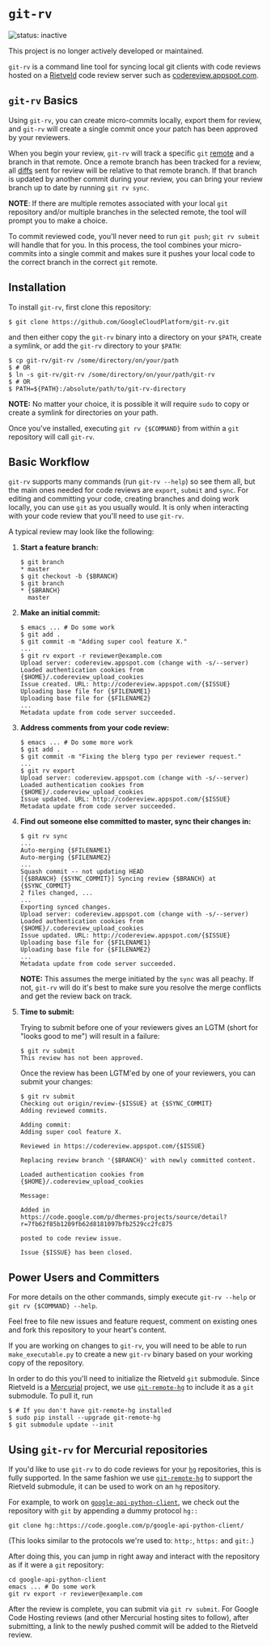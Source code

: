 `git-rv`
========

![status: inactive](https://img.shields.io/badge/status-inactive-red.svg)

This project is no longer actively developed or maintained.  


`git-rv` is a command line tool for syncing local git clients with code
reviews hosted on a [Rietveld][rietveld] code review server such as
[codereview.appspot.com][codereview].

## `git-rv` Basics

Using `git-rv`, you can create micro-commits locally, export them for
review, and `git-rv` will create a single commit once your patch has
been approved by your reviewers.

When you begin your review, `git-rv` will track a specific
`git` [remote][git-remote] and a branch in that remote. Once a remote branch
has been tracked for a review, all [diffs][git-diff] sent for review will be
relative to that remote branch. If that branch is updated by another commit
during your review, you can bring your review branch up to date by running
`git rv sync`.

**NOTE**: If there are multiple remotes associated with your local `git`
repository and/or multiple branches in the selected remote, the tool will
prompt you to make a choice.

To commit reviewed code, you'll never need to run `git push`;
`git rv submit` will handle that for you. In this process, the tool combines
your micro-commits into a single commit and makes sure it pushes your local
code to the correct branch in the correct `git` remote.

## Installation

To install `git-rv`, first clone this repository:

    $ git clone https://github.com/GoogleCloudPlatform/git-rv.git

and then either copy the `git-rv` binary into a directory on your `$PATH`,
create a symlink, or add the `git-rv` directory to your `$PATH`:

    $ cp git-rv/git-rv /some/directory/on/your/path
    $ # OR
    $ ln -s git-rv/git-rv /some/directory/on/your/path/git-rv
    $ # OR
    $ PATH=${PATH}:/absolute/path/to/git-rv-directory

**NOTE:** No matter your choice, it is possible it will require `sudo` to copy
or create a symlink for directories on your path.

Once you've installed, executing `git rv {$COMMAND}` from within a `git`
repository will call `git-rv`.

## Basic Workflow

`git-rv` supports many commands (run `git-rv --help`) so see them all, but
the main ones needed for code reviews are `export`, `submit` and `sync`.
For editing and committing your code, creating branches and doing work
locally, you can use `git` as you usually would. It is only when interacting
with your code review that you'll need to use `git-rv`.

A typical review may look like the following:

1.  **Start a feature branch:**

        $ git branch
        * master
        $ git checkout -b {$BRANCH}
        $ git branch
        * {$BRANCH}
          master

1.  **Make an initial commit:**

        $ emacs ... # Do some work
        $ git add .
        $ git commit -m "Adding super cool feature X."
        ...
        $ git rv export -r reviewer@example.com
        Upload server: codereview.appspot.com (change with -s/--server)
        Loaded authentication cookies from {$HOME}/.codereview_upload_cookies
        Issue created. URL: http://codereview.appspot.com/{$ISSUE}
        Uploading base file for {$FILENAME1}
        Uploading base file for {$FILENAME2}
        ...
        Metadata update from code server succeeded.

1.  **Address comments from your code review:**

        $ emacs ... # Do some more work
        $ git add .
        $ git commit -m "Fixing the blerg typo per reviewer request."
        ...
        $ git rv export
        Upload server: codereview.appspot.com (change with -s/--server)
        Loaded authentication cookies from {$HOME}/.codereview_upload_cookies
        Issue updated. URL: http://codereview.appspot.com/{$ISSUE}
        Metadata update from code server succeeded.

1.  **Find out someone else committed to master, sync their changes in:**

        $ git rv sync
        ...
        Auto-merging {$FILENAME1}
        Auto-merging {$FILENAME2}
        ...
        Squash commit -- not updating HEAD
        [{$BRANCH} {$SYNC_COMMIT}] Syncing review {$BRANCH} at {$SYNC_COMMIT}
        2 files changed, ...
        ...
        Exporting synced changes.
        Upload server: codereview.appspot.com (change with -s/--server)
        Loaded authentication cookies from {$HOME}/.codereview_upload_cookies
        Issue updated. URL: http://codereview.appspot.com/{$ISSUE}
        Uploading base file for {$FILENAME1}
        Uploading base file for {$FILENAME2}
        ...
        Metadata update from code server succeeded.

    **NOTE:** This assumes the merge initiated by the `sync` was all peachy. If
    not, `git-rv` will do it's best to make sure you resolve the merge
    conflicts and get the review back on track.

1.  **Time to submit:**

    Trying to submit before one of your reviewers gives an LGTM (short
    for "looks good to me") will result in a failure:

        $ git rv submit
        This review has not been approved.

    Once the review has been LGTM'ed by one of your reviewers, you can submit
    your changes:

        $ git rv submit
        Checking out origin/review-{$ISSUE} at {$SYNC_COMMIT}
        Adding reviewed commits.

        Adding commit:
        Adding super cool feature X.

        Reviewed in https://codereview.appspot.com/{$ISSUE}

        Replacing review branch '{$BRANCH}' with newly committed content.

        Loaded authentication cookies from {$HOME}/.codereview_upload_cookies

        Message:

        Added in
        https://code.google.com/p/dhermes-projects/source/detail?r=7fb62f85b1209fb62d8181097bfb2529cc2fc875

        posted to code review issue.

        Issue {$ISSUE} has been closed.

## Power Users and Committers

For more details on the other commands, simply execute `git-rv --help` or
`git rv {$COMMAND} --help`.

Feel free to file new issues and feature request, comment on existing ones
and fork this repository to your heart's content.

If you are working on changes to `git-rv`, you will need to be able to run
`make_executable.py` to create a new `git-rv` binary based on your working
copy of the repository.

In order to do this you'll need to initialize the Rietveld `git` submodule.
Since Rietveld is a [Mercurial][mercurial] project, we use
[`git-remote-hg`][git-remote-hg] to include it as a `git` submodule. To
pull it, run

    $ # If you don't have git-remote-hg installed
    $ sudo pip install --upgrade git-remote-hg
    $ git submodule update --init

## Using `git-rv` for Mercurial repositories

If you'd like to use `git-rv` to do code reviews for your [`hg`][mercurial]
repositories, this is fully supported. In the same fashion we use
[`git-remote-hg`][git-remote-hg] to support the Rietveld submodule, it can
be used to work on an `hg` repository.

For example, to work on [`google-api-python-client`][google-api-python-client],
we check out the repository with `git` by appending a dummy protocol `hg::`

```
git clone hg::https://code.google.com/p/google-api-python-client/
```

(This looks similar to the protocols we're used
to: `http:`, `https:` and `git:`.)

After doing this, you can jump in right away and interact with the repository
as if it were a `git` repository:

```
cd google-api-python-client
emacs ... # Do some work
git rv export -r reviewer@example.com
```

After the review is complete, you can submit via `git rv submit`. For Google
Code Hosting reviews (and other Mercurial hosting sites to follow), after
submitting, a link to the newly pushed commit will be added to the Rietveld
review.

[rietveld]: https://code.google.com/p/rietveld/
[codereview]: https://codereview.appspot.com
[mercurial]: http://mercurial.selenic.com/
[git-remote-hg]: https://github.com/rfk/git-remote-hg
[google-api-python-client]: https://code.google.com/p/google-api-python-client/
[git-remote]: http://git-scm.com/book/en/Git-Branching-Remote-Branches
[git-diff]: http://git-scm.com/docs/git-diff
